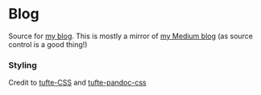 # Blog

Source for [my blog](https://timwspence.github.io/blog/). This is mostly
a mirror of [my Medium blog](https://medium.com/@timothywspence)
(as source control is a good thing!)

### Styling

Credit to [tufte-CSS](https://github.com/edwardtufte/tufte-css) and
[tufte-pandoc-css](https://github.com/jez/tufte-pandoc-css)

